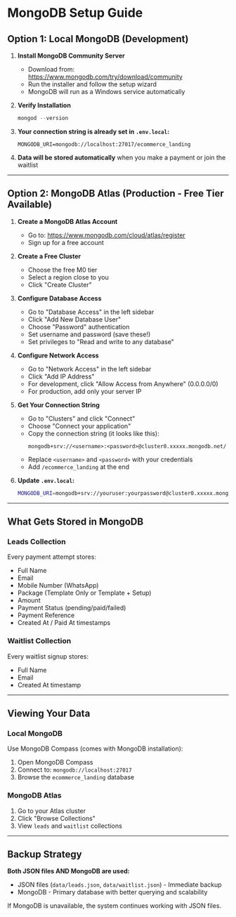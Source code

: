 # MongoDB Setup Guide

## Option 1: Local MongoDB (Development)

1. **Install MongoDB Community Server**

   - Download from: https://www.mongodb.com/try/download/community
   - Run the installer and follow the setup wizard
   - MongoDB will run as a Windows service automatically

2. **Verify Installation**

   ```powershell
   mongod --version
   ```

3. **Your connection string is already set in `.env.local`:**

   ```
   MONGODB_URI=mongodb://localhost:27017/ecommerce_landing
   ```

4. **Data will be stored automatically** when you make a payment or join the waitlist

---

## Option 2: MongoDB Atlas (Production - Free Tier Available)

1. **Create a MongoDB Atlas Account**

   - Go to: https://www.mongodb.com/cloud/atlas/register
   - Sign up for a free account

2. **Create a Free Cluster**

   - Choose the free M0 tier
   - Select a region close to you
   - Click "Create Cluster"

3. **Configure Database Access**

   - Go to "Database Access" in the left sidebar
   - Click "Add New Database User"
   - Choose "Password" authentication
   - Set username and password (save these!)
   - Set privileges to "Read and write to any database"

4. **Configure Network Access**

   - Go to "Network Access" in the left sidebar
   - Click "Add IP Address"
   - For development, click "Allow Access from Anywhere" (0.0.0.0/0)
   - For production, add only your server IP

5. **Get Your Connection String**

   - Go to "Clusters" and click "Connect"
   - Choose "Connect your application"
   - Copy the connection string (it looks like this):
     ```
     mongodb+srv://<username>:<password>@cluster0.xxxxx.mongodb.net/
     ```
   - Replace `<username>` and `<password>` with your credentials
   - Add `/ecommerce_landing` at the end

6. **Update `.env.local`:**
   ```bash
   MONGODB_URI=mongodb+srv://youruser:yourpassword@cluster0.xxxxx.mongodb.net/ecommerce_landing
   ```

---

## What Gets Stored in MongoDB

### Leads Collection

Every payment attempt stores:

- Full Name
- Email
- Mobile Number (WhatsApp)
- Package (Template Only or Template + Setup)
- Amount
- Payment Status (pending/paid/failed)
- Payment Reference
- Created At / Paid At timestamps

### Waitlist Collection

Every waitlist signup stores:

- Full Name
- Email
- Created At timestamp

---

## Viewing Your Data

### Local MongoDB

Use MongoDB Compass (comes with MongoDB installation):

1. Open MongoDB Compass
2. Connect to: `mongodb://localhost:27017`
3. Browse the `ecommerce_landing` database

### MongoDB Atlas

1. Go to your Atlas cluster
2. Click "Browse Collections"
3. View `leads` and `waitlist` collections

---

## Backup Strategy

**Both JSON files AND MongoDB are used:**

- JSON files (`data/leads.json`, `data/waitlist.json`) - Immediate backup
- MongoDB - Primary database with better querying and scalability

If MongoDB is unavailable, the system continues working with JSON files.
